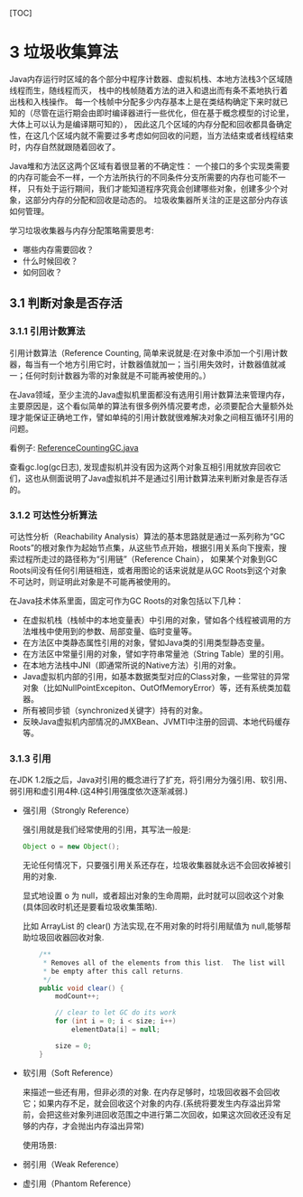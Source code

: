 [TOC]

#  3 垃圾收集算法
Java内存运行时区域的各个部分中程序计数器、虚拟机栈、本地方法栈3个区域随线程而生，随线程而灭， 栈中的栈帧随着方法的进入和退出而有条不紊地执行着出栈和入栈操作。
每一个栈帧中分配多少内存基本上是在类结构确定下来时就已知的（尽管在运行期会由即时编译器进行一些优化，但在基于概念模型的讨论里，大体上可以认为是编译期可知的），
因此这几个区域的内存分配和回收都具备确定性，在这几个区域内就不需要过多考虑如何回收的问题，当方法结束或者线程结束时，内存自然就跟随着回收了。

Java堆和方法区这两个区域有着很显著的不确定性：
一个接口的多个实现类需要的内存可能会不一样，一个方法所执行的不同条件分支所需要的内存也可能不一样，
只有处于运行期间，我们才能知道程序究竟会创建哪些对象，创建多少个对象，这部分内存的分配和回收是动态的。
垃圾收集器所关注的正是这部分内存该如何管理。

学习垃圾收集器与内存分配策略需要思考:
- 哪些内存需要回收？
- 什么时候回收？
- 如何回收？




## 3.1 判断对象是否存活

### 3.1.1 引用计数算法

引用计数算法（Reference Counting, 简单来说就是:在对象中添加一个引用计数器，每当有一个地方引用它时，计数器值就加一；当引用失效时，计数器值就减一；任何时刻计数器为零的对象就是不可能再被使用的。）

在Java领域，至少主流的Java虚拟机里面都没有选用引用计数算法来管理内存，主要原因是，这个看似简单的算法有很多例外情况要考虑，必须要配合大量额外处理才能保证正确地工作，譬如单纯的引用计数就很难解决对象之间相互循环引用的问题。

看例子: [ReferenceCountingGC.java](../src/main/java/org/fenixsoft/chapter3/gc/ReferenceCountingGC.java)

查看gc.log(gc日志), 发现虚拟机并没有因为这两个对象互相引用就放弃回收它们，这也从侧面说明了Java虚拟机并不是通过引用计数算法来判断对象是否存活的。

### 3.1.2 可达性分析算法

可达性分析（Reachability Analysis）算法的基本思路就是通过一系列称为“GC Roots”的根对象作为起始节点集，从这些节点开始，根据引用关系向下搜索，搜索过程所走过的路径称为“引用链”（Reference Chain），
如果某个对象到GC Roots间没有任何引用链相连，或者用图论的话来说就是从GC Roots到这个对象不可达时，则证明此对象是不可能再被使用的。

在Java技术体系里面，固定可作为GC Roots的对象包括以下几种：
- 在虚拟机栈（栈帧中的本地变量表）中引用的对象，譬如各个线程被调用的方法堆栈中使用到的参数、局部变量、临时变量等。
- 在方法区中类静态属性引用的对象，譬如Java类的引用类型静态变量。
- 在方法区中常量引用的对象，譬如字符串常量池（String Table）里的引用。
- 在本地方法栈中JNI（即通常所说的Native方法）引用的对象。
- Java虚拟机内部的引用，如基本数据类型对应的Class对象，一些常驻的异常对象（比如NullPointExcepiton、OutOfMemoryError）等，还有系统类加载器。
- 所有被同步锁（synchronized关键字）持有的对象。
- 反映Java虚拟机内部情况的JMXBean、JVMTI中注册的回调、本地代码缓存等。

### 3.1.3 引用
在JDK 1.2版之后，Java对引用的概念进行了扩充，将引用分为强引用、软引用、弱引用和虚引用4种.(这4种引用强度依次逐渐减弱.)

- 强引用（Strongly Reference）

  强引用就是我们经常使用的引用，其写法一般是:

  ```java
  Object o = new Object();
  ```

  无论任何情况下，只要强引用关系还存在，垃圾收集器就永远不会回收掉被引用的对象.

  显式地设置 o 为 null，或者超出对象的生命周期，此时就可以回收这个对象(具体回收时机还是要看垃圾收集策略).

  比如  ArrayList 的 clear() 方法实现,在不用对象的时将引用赋值为 null,能够帮助垃圾回收器回收对象.

  ```java
      /**
       * Removes all of the elements from this list.  The list will
       * be empty after this call returns.
       */
      public void clear() {
          modCount++;
  
          // clear to let GC do its work
          for (int i = 0; i < size; i++)
              elementData[i] = null;
  
          size = 0;
      }
  ```

- 软引用（Soft Reference）

  来描述一些还有用，但非必须的对象. 在内存足够时，垃圾回收器不会回收它；如果内存不足，就会回收这个对象的内存.(系统将要发生内存溢出异常前，会把这些对象列进回收范围之中进行第二次回收，如果这次回收还没有足够的内存，才会抛出内存溢出异常)

  使用场景:

  

- 弱引用（Weak Reference）

- 虚引用（Phantom Reference）

